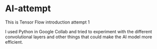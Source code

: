 # AI-attempt
This is Tensor Flow introduction attempt 1

I used Python in Google Collab and tried to experiment with the different convolutional layers and other
things that could make the AI model more efficient.
